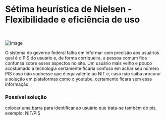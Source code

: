 # Sétima heurística de Nielsen - Flexibilidade e eficiência de uso
<br>

<p>
  
  ![image](https://github.com/giovaniavila/bertoti/assets/112128418/86b631e0-5f8a-4ee7-9f6b-2304f29a8c44)
  <p>O sistema do governo federal falha em informar com precisão aos usuários qual é o PIS do usuário e, de forma corriqueira, a pessoa comum fica confunsa sobre esses aspectos no site. Um usuário mais velho e pouco acostumado
  a tecnologia certamente ficaria confuso em achar seu número PIS caso não soubesse que é equivalente ao NIT e, caso não saiba procurar a solução em plataformas como o youtube, certamente ficará sem essa informação.</p>
  
</p>

### Possível solução
<p>
  colocar uma barra para identificar ao usuário que trata-se também do pis, exemplo:  NIT/PIS
</p>
